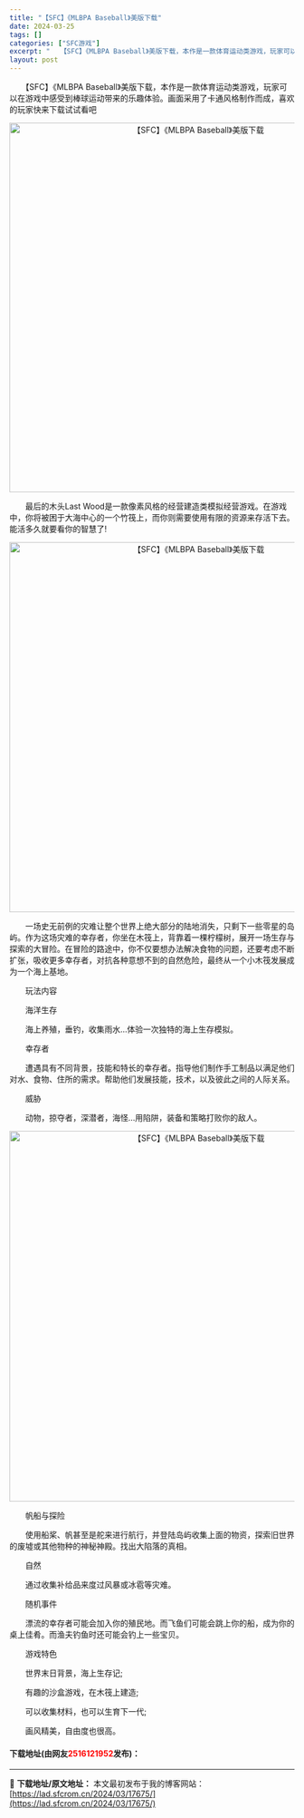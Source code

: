 ```yaml
---
title: "【SFC】《MLBPA Baseball》美版下载"
date: 2024-03-25
tags: []
categories: ["SFC游戏"]
excerpt: "　　【SFC】《MLBPA Baseball》美版下载，本作是一款体育运动类游戏，玩家可以在游戏中感受到棒球运动带来的乐趣体验。画面采用了卡通风格制作而成，喜欢的玩家快来下载试试看吧 　　最后的木头Last Wood是一款像素风格的经营建造类模拟经营游戏。在游戏中，你将被困于大海中心的一个竹筏上，而&hellip;"
layout: post
---
```


 <p>　　【SFC】《MLBPA Baseball》美版下载，本作是一款体育运动类游戏，玩家可以在游戏中感受到棒球运动带来的乐趣体验。画面采用了卡通风格制作而成，喜欢的玩家快来下载试试看吧</p> <p align="center"><img align="" border="0" src="https://lad.sfcrom.cn/wp-content/uploads/2024/03/20240325_6600c2c3c7789.png" width="652" alt="【SFC】《MLBPA Baseball》美版下载" /></p> <p>　　最后的木头Last Wood是一款像素风格的经营建造类模拟经营游戏。在游戏中，你将被困于大海中心的一个竹筏上，而你则需要使用有限的资源来存活下去。能活多久就要看你的智慧了!</p> <p align="center"><img align="" border="0" src="https://lad.sfcrom.cn/wp-content/uploads/2024/03/20240325_6600c2c562494.png" width="653" alt="【SFC】《MLBPA Baseball》美版下载" /></p> <p>　　一场史无前例的灾难让整个世界上绝大部分的陆地消失，只剩下一些零星的岛屿。作为这场灾难的幸存者，你坐在木筏上，背靠着一棵柠檬树，展开一场生存与探索的大冒险。在冒险的路途中，你不仅要想办法解决食物的问题，还要考虑不断扩张，吸收更多幸存者，对抗各种意想不到的自然危险，最终从一个小木筏发展成为一个海上基地。</p> <p>　　玩法内容</p> <p>　　海洋生存</p> <p>　　海上养殖，垂钓，收集雨水&hellip;体验一次独特的海上生存模拟。</p> <p>　　幸存者</p> <p>　　遭遇具有不同背景，技能和特长的幸存者。指导他们制作手工制品以满足他们对水、食物、住所的需求。帮助他们发展技能，技术，以及彼此之间的人际关系。</p> <p>　　威胁</p> <p>　　动物，掠夺者，深潜者，海怪&hellip;用陷阱，装备和策略打败你的敌人。</p> <p align="center"><img align="" border="0" src="https://lad.sfcrom.cn/wp-content/uploads/2024/03/20240325_6600c2c6c5d03.png" width="654" alt="【SFC】《MLBPA Baseball》美版下载" /></p> <p>　　帆船与探险</p> <p>　　使用船桨、帆甚至是舵来进行航行，并登陆岛屿收集上面的物资，探索旧世界的废墟或其他物种的神秘神殿。找出大陷落的真相。</p> <p>　　自然</p> <p>　　通过收集补给品来度过风暴或冰雹等灾难。</p> <p>　　随机事件</p> <p>　　漂流的幸存者可能会加入你的殖民地。而飞鱼们可能会跳上你的船，成为你的桌上佳肴。而渔夫钓鱼时还可能会钓上一些宝贝。</p> <p>　　游戏特色</p> <p>　　世界末日背景，海上生存记;</p> <p>　　有趣的沙盒游戏，在木筏上建造;</p> <p>　　可以收集材料，也可以生育下一代;</p> <p>　　画风精美，自由度也很高。</p> <p><h4>下载地址(由网友<font color="red">2516121952</font>发布)：</h4></p> 

---
📖 **下载地址/原文地址：** 本文最初发布于我的博客网站：[https://lad.sfcrom.cn/2024/03/17675/](https://lad.sfcrom.cn/2024/03/17675/)
